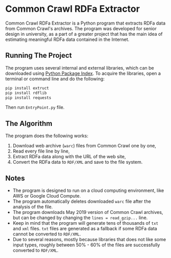 # Common Crawl RDFa Extractor
Common Crawl RDFa Extractor is a Python program that extracts RDFa data from Common Crawl's archives. The program was developed for senior design in university, as a part of a greater project that has the main idea of estimating meaningful RDFa data contained in the Internet.<br/>

## Running The Project
The program uses several internal and external libraries, which can be downloaded using [Python Package Index](https://pip.pypa.io/en/stable/). To acquire the libraries, open a terminal or command line and do the following:<br/>
```bash
pip install extruct
pip install rdflib
pip install requests
```
Then run `EntryPoint.py` file.</br>

## The Algorithm
The program does the following works:
1. Download web archive (`warc`) files from Common Crawl one by one,
1. Read every file line by line,
1. Extract RDFa data along with the URL of the web site,
1. Convert the RDFa data to `RDF/XML` and save to the file system.

## Notes
* The program is designed to run on a cloud computing environment, like AWS or Google Cloud Compute.
* The program automatically deletes downloaded `warc` file after the analysis of the file.
* The program downloads May 2019 version of Common Crawl archives, but can be changed by changing the `lines = read_gzip...` line.
* Keep in mind that the program will generate tens of thousands of `txt` and `xml` files. `txt` files are generated as a fallback if some RDFa data cannot be converted to `RDF/XML`.
* Due to several reasons, mostly because libraries that does not like some input types, roughly between 50% - 60% of the files are successfully converted to `RDF/XML`.
